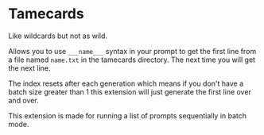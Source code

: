 # Tamecards

Like wildcards but not as wild.

Allows you to use `___name___` syntax in your prompt to get the first line from a file named `name.txt` in the tamecards directory. The next time you will get the next line.

The index resets after each generation which means if you don't have a batch size greater than 1 this extension will just generate the first line over and over.

This extension is made for running a list of prompts sequentially in batch mode.